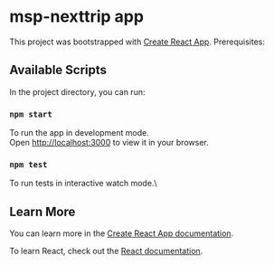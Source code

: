 # msp-nexttrip app

This project was bootstrapped with [Create React App](https://github.com/facebook/create-react-app).
Prerequisites:

## Available Scripts

In the project directory, you can run:

### `npm start`

To run the app in development mode.\
Open [http://localhost:3000](http://localhost:3000) to view it in your browser.

### `npm test`

To run tests in interactive watch mode.\

## Learn More

You can learn more in the [Create React App documentation](https://facebook.github.io/create-react-app/docs/getting-started).

To learn React, check out the [React documentation](https://reactjs.org/).
